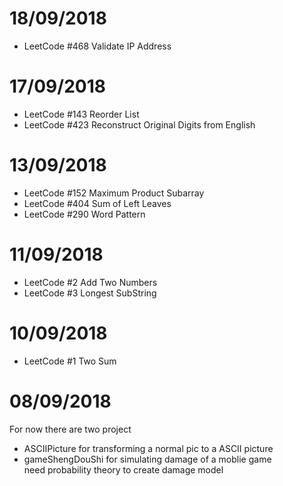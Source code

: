 # 18/09/2018
* LeetCode #468 Validate IP Address

# 17/09/2018
* LeetCode #143 Reorder List
* LeetCode #423 Reconstruct Original Digits from English

# 13/09/2018
* LeetCode #152 Maximum Product Subarray
* LeetCode #404 Sum of Left Leaves
* LeetCode #290 Word Pattern

# 11/09/2018
* LeetCode #2 Add Two Numbers
* LeetCode #3 Longest SubString

# 10/09/2018
* LeetCode #1 Two Sum

# 08/09/2018
For now there are two project
* ASCIIPicture for transforming a normal pic to a ASCII picture
* gameShengDouShi for simulating damage of a moblie game<br>
    need probability theory to create damage model